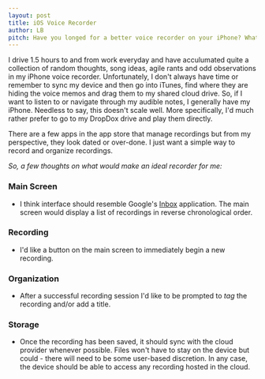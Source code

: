 ```yaml
---
layout: post
title: iOS Voice Recorder
author: LB
pitch: Have you longed for a better voice recorder on your iPhone? What does that voice recorder look like? I would like a voice recorder that automatically saves recordings to a cloud provider like <a href="https://www.dropbox.com/">DropBox</a> or <a href="https://onedrive.live.com/about/en-us/">One Drive</a> so that I can immediately access them in an arbitrary way from arbitrary locations.
---
```

I drive 1.5 hours to and from work everyday and have acculumated quite a collection of random thoughts, song ideas, agile rants and odd observations in my iPhone voice recorder. Unfortunately, I don't always have time or remember to sync my device and then go into iTunes, find where they are hiding the voice memos and drag them to my shared cloud drive. So, if I want to listen to or navigate through my audible notes, I generally have my iPhone. Needless to say, this doesn't scale well. More specifically, I'd much rather prefer to go to my DropDox drive and play them directly.

There are a few apps in the app store that manage recordings but from my perspective, they look dated or over-done. I just want a simple way to record and organize recordings.

*So, a few thoughts on what would make an ideal recorder for me:*

### Main Screen

- I think interface should resemble Google's [Inbox](https://itunes.apple.com/us/app/inbox-by-gmail-new-email-app/id905060486?mt=8) application. The main screen would display a list of recordings in reverse chronological order.

### Recording

- I'd like a button on the main screen to immediately begin a new recording.

### Organization

- After a successful recording session I'd like to be prompted to *tag* the recording and/or add a title.

### Storage

- Once the recording has been saved, it should sync with the cloud provider whenever possible. Files won't have to stay on the device but could - there will need to be some user-based discretion. In any case, the device should be able to access any recording hosted in the cloud.